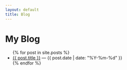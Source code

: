 ```yaml
---
layout: default
title: Blog
---
```


<h1>My Blog</h1>
<ul>
  {% for post in site.posts %}
    <li>
      <a href="{{ post.url }}">{{ post.title }}</a> — {{ post.date | date: "%Y-%m-%d" }}
    </li>
  {% endfor %}
</ul>
